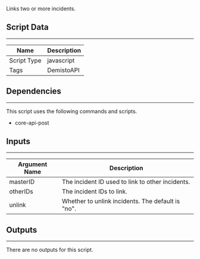 Links two or more incidents.

## Script Data

---

| **Name** | **Description** |
| --- | --- |
| Script Type | javascript |
| Tags | DemistoAPI |

## Dependencies

---
This script uses the following commands and scripts.

* core-api-post

## Inputs

---

| **Argument Name** | **Description** |
| --- | --- |
| masterID | The incident ID used to link to other incidents. |
| otherIDs | The incident IDs to link. |
| unlink | Whether to unlink incidents. The default is "no". |

## Outputs

---
There are no outputs for this script.
